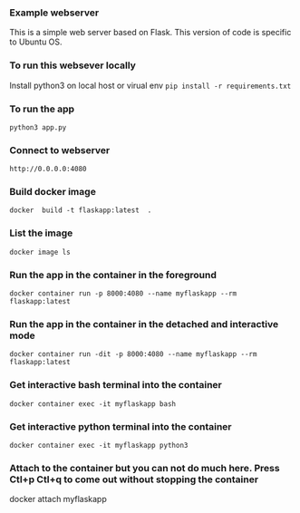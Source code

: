 ### Example webserver
This is a simple web server based on Flask. This version of code is specific to Ubuntu OS.

### To run this websever  locally
Install python3 on local host or virual env
`pip install -r requirements.txt`

### To run the app
`python3 app.py`

### Connect to webserver 
`http://0.0.0.0:4080`

### Build docker image 
`docker  build -t flaskapp:latest  .`

### List the image
`docker image ls`

### Run the app in the container in the foreground
`docker container run -p 8000:4080 --name myflaskapp --rm flaskapp:latest`

### Run the app in the container in the detached and interactive mode
`docker container run -dit -p 8000:4080 --name myflaskapp --rm flaskapp:latest`

### Get interactive bash terminal into the container
`docker container exec -it myflaskapp bash`

### Get interactive python terminal into the container
`docker container exec -it myflaskapp python3`

### Attach to the container but you can not do much here. Press Ctl+p Ctl+q to come out without stopping the container
docker attach myflaskapp

